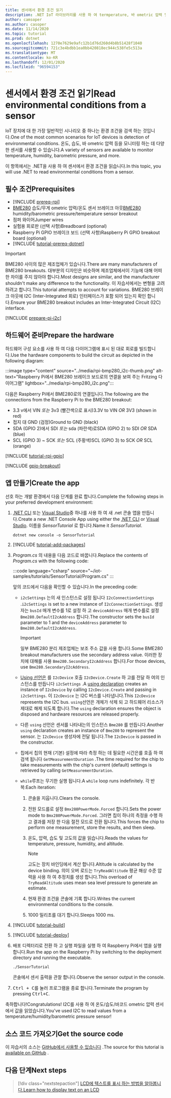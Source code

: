 ```yaml
---
title: 센서에서 환경 조건 읽기
description: .NET IoT 라이브러리를 사용 하 여 termperature, 바 ometric 압력 및 습도를 읽는 방법에 대해 알아봅니다.
author: camsoper
ms.author: casoper
ms.date: 11/14/2020
ms.topic: tutorial
ms.prod: dotnet
ms.openlocfilehash: 1270e7629e9afc12b1d76d260d4b8b51428f1040
ms.sourcegitcommit: 721c3e4bdbb1ea0bb420818ec944c538fe5c513a
ms.translationtype: MT
ms.contentlocale: ko-KR
ms.lasthandoff: 12/01/2020
ms.locfileid: "96594153"
---
```

# <a name="read-environmental-conditions-from-a-sensor"></a><span data-ttu-id="b1659-103">센서에서 환경 조건 읽기</span><span class="sxs-lookup"><span data-stu-id="b1659-103">Read environmental conditions from a sensor</span></span>

<span data-ttu-id="b1659-104">IoT 장치에 대 한 가장 일반적인 시나리오 중 하나는 환경 조건을 검색 하는 것입니다.</span><span class="sxs-lookup"><span data-stu-id="b1659-104">One of the most common scenarios for IoT devices is detection of environmental conditions.</span></span> <span data-ttu-id="b1659-105">온도, 습도, 바 ometric 압력 등을 모니터링 하는 데 다양 한 센서를 사용할 수 있습니다.</span><span class="sxs-lookup"><span data-stu-id="b1659-105">A variety of sensors are available to monitor temperature, humidity, barometric pressure, and more.</span></span>

<span data-ttu-id="b1659-106">이 항목에서는 .NET을 사용 하 여 센서에서 환경 조건을 읽습니다.</span><span class="sxs-lookup"><span data-stu-id="b1659-106">In this topic, you will use .NET to read environmental conditions from a sensor.</span></span>

## <a name="prerequisites"></a><span data-ttu-id="b1659-107">필수 조건</span><span class="sxs-lookup"><span data-stu-id="b1659-107">Prerequisites</span></span>

- [!INCLUDE [prereq-rpi](../includes/prereq-rpi.md)]
- <span data-ttu-id="b1659-108">[BME280](https://learn.adafruit.com/adafruit-bme280-humidity-barometric-pressure-temperature-sensor-breakout) <span class="docon docon-navigate-external x-hidden-focus"></span> 습도/무게 ometric 압력/온도 센서 브레이크 아웃</span><span class="sxs-lookup"><span data-stu-id="b1659-108">[BME280](https://learn.adafruit.com/adafruit-bme280-humidity-barometric-pressure-temperature-sensor-breakout) <span class="docon docon-navigate-external x-hidden-focus"></span> humidity/barometric pressure/temperature sensor breakout</span></span>
- <span data-ttu-id="b1659-109">점퍼 와이어</span><span class="sxs-lookup"><span data-stu-id="b1659-109">Jumper wires</span></span>
- <span data-ttu-id="b1659-110">실험용 회로판 (선택 사항)</span><span class="sxs-lookup"><span data-stu-id="b1659-110">Breadboard (optional)</span></span>
- <span data-ttu-id="b1659-111">Raspberry Pi GPIO 브레이크 보드 (선택 사항)</span><span class="sxs-lookup"><span data-stu-id="b1659-111">Raspberry Pi GPIO breakout board (optional)</span></span>
- [!INCLUDE [tutorial-prereq-dotnet](../includes/tutorial-prereq-dotnet.md)]

> [!IMPORTANT]
> <span data-ttu-id="b1659-112">BME280 사이의 많은 제조업체가 있습니다.</span><span class="sxs-lookup"><span data-stu-id="b1659-112">There are many manufacturers of BME280 breakouts.</span></span> <span data-ttu-id="b1659-113">대부분의 디자인은 비슷하며 제조업체에서이 기능에 대해 어떠한 차이를 주지 않아야 합니다.</span><span class="sxs-lookup"><span data-stu-id="b1659-113">Most designs are similar, and the manufacturer shouldn't make any difference to the functionality.</span></span> <span data-ttu-id="b1659-114">이 자습서에서는 변형을 고려 하려고 합니다.</span><span class="sxs-lookup"><span data-stu-id="b1659-114">This tutorial attempts to account for variations.</span></span> <span data-ttu-id="b1659-115">BME280 브레이크 아웃에 I2C (Inter-Integrated 회로) 인터페이스가 포함 되어 있는지 확인 합니다.</span><span class="sxs-lookup"><span data-stu-id="b1659-115">Ensure your BME280 breakout includes an Inter-Integrated Circuit (I2C) interface.</span></span>

[!INCLUDE [prepare-pi-i2c](../includes/prepare-pi-i2c.md)]

## <a name="prepare-the-hardware"></a><span data-ttu-id="b1659-116">하드웨어 준비</span><span class="sxs-lookup"><span data-stu-id="b1659-116">Prepare the hardware</span></span>

<span data-ttu-id="b1659-117">하드웨어 구성 요소를 사용 하 여 다음 다이어그램에 표시 된 대로 회로를 빌드합니다.</span><span class="sxs-lookup"><span data-stu-id="b1659-117">Use the hardware components to build the circuit as depicted in the following diagram:</span></span>

:::image type="content" source="../media/rpi-bmp280_i2c-thumb.png" alt-text="Raspberry Pi에서 BME280 브레이크 보드로의 연결을 보여 주는 Fritzing 다이어그램" lightbox="../media/rpi-bmp280_i2c.png":::

<span data-ttu-id="b1659-119">다음은 Raspberry Pi에서 BME280로의 연결입니다.</span><span class="sxs-lookup"><span data-stu-id="b1659-119">The following are the connections from the Raspberry Pi to the BME280 breakout:</span></span>

- <span data-ttu-id="b1659-120">3.3 v에서 VIN *또는* 3v3 (빨간색으로 표시)</span><span class="sxs-lookup"><span data-stu-id="b1659-120">3.3V to VIN *OR* 3V3 (shown in red)</span></span>
- <span data-ttu-id="b1659-121">접지 대 GND (검정)</span><span class="sxs-lookup"><span data-stu-id="b1659-121">Ground to GND (black)</span></span>
- <span data-ttu-id="b1659-122">SDA (GPIO 2)에서 SDI *또는* sda (파란색)로</span><span class="sxs-lookup"><span data-stu-id="b1659-122">SDA (GPIO 2) to SDI *OR* SDA (blue)</span></span>
- <span data-ttu-id="b1659-123">SCL (GPIO 3) ~ SCK *또는* SCL (주황색)</span><span class="sxs-lookup"><span data-stu-id="b1659-123">SCL (GPIO 3) to SCK *OR* SCL (orange)</span></span>

[!INCLUDE [tutorial-rpi-gpio](../includes/tutorial-rpi-gpio.md)]

[!INCLUDE [gpio-breakout](../includes/gpio-breakout.md)]

## <a name="create-the-app"></a><span data-ttu-id="b1659-124">앱 만들기</span><span class="sxs-lookup"><span data-stu-id="b1659-124">Create the app</span></span>

<span data-ttu-id="b1659-125">선호 하는 개발 환경에서 다음 단계를 완료 합니다.</span><span class="sxs-lookup"><span data-stu-id="b1659-125">Complete the following steps in your preferred development environment:</span></span>

1. <span data-ttu-id="b1659-126">[.NET CLI](../../core/tools/dotnet-new.md) 또는 [Visual Studio](../../core/tutorials/with-visual-studio.md)중 하나를 사용 하 여 새 .net 콘솔 앱을 만듭니다.</span><span class="sxs-lookup"><span data-stu-id="b1659-126">Create a new .NET Console App using either the [.NET CLI](../../core/tools/dotnet-new.md) or [Visual Studio](../../core/tutorials/with-visual-studio.md).</span></span> <span data-ttu-id="b1659-127">이름을 *SensorTutorial* 로 합니다.</span><span class="sxs-lookup"><span data-stu-id="b1659-127">Name it *SensorTutorial*.</span></span>

    ```dotnetcli
    dotnet new console -o SensorTutorial
    ```

1. [!INCLUDE [tutorial-add-packages](../includes/tutorial-add-packages.md)]
1. <span data-ttu-id="b1659-128">*Program.cs* 의 내용을 다음 코드로 바꿉니다.</span><span class="sxs-lookup"><span data-stu-id="b1659-128">Replace the contents of *Program.cs* with the following code:</span></span>

    :::code language="csharp" source="~/iot-samples/tutorials/SensorTutorial/Program.cs" :::

    <span data-ttu-id="b1659-129">앞의 코드에서 다음을 확인할 수 있습니다.</span><span class="sxs-lookup"><span data-stu-id="b1659-129">In the preceding code:</span></span>

    - <span data-ttu-id="b1659-130">`i2cSettings` 는의 새 인스턴스로 설정 됩니다 `I2cConnectionSettings` .</span><span class="sxs-lookup"><span data-stu-id="b1659-130">`i2cSettings` is set to a new instance of `I2cConnectionSettings`.</span></span> <span data-ttu-id="b1659-131">생성자는 `busId` 매개 변수를 1로 설정 하 고 `deviceAddress` 매개 변수를로 설정 `Bme280.DefaultI2cAddress` 합니다.</span><span class="sxs-lookup"><span data-stu-id="b1659-131">The constructor sets the `busId` parameter to 1 and the `deviceAddress` parameter to `Bme280.DefaultI2cAddress`.</span></span>

        > [!IMPORTANT]
        > <span data-ttu-id="b1659-132">일부 BME280 분리 제조업체는 보조 주소 값을 사용 합니다.</span><span class="sxs-lookup"><span data-stu-id="b1659-132">Some BME280 breakout manufacturers use the secondary address value.</span></span> <span data-ttu-id="b1659-133">이러한 장치에 대해를 사용 `Bme280.SecondaryI2cAddress` 합니다.</span><span class="sxs-lookup"><span data-stu-id="b1659-133">For those devices, use `Bme280.SecondaryI2cAddress`.</span></span>

    - <span data-ttu-id="b1659-134">[Using 선언은](../../csharp/whats-new/csharp-8.md#using-declarations) 를 `I2cDevice` 호출 `I2cDevice.Create` 하 고를 전달 하 여의 인스턴스를 만듭니다 `i2cSettings` .</span><span class="sxs-lookup"><span data-stu-id="b1659-134">A [using declaration](../../csharp/whats-new/csharp-8.md#using-declarations) creates an instance of `I2cDevice` by calling `I2cDevice.Create` and passing in `i2cSettings`.</span></span> <span data-ttu-id="b1659-135">이 `I2cDevice` 는 I2C 버스를 나타냅니다.</span><span class="sxs-lookup"><span data-stu-id="b1659-135">This `I2cDevice` represents the I2C bus.</span></span> <span data-ttu-id="b1659-136">`using`선언은 개체가 삭제 되 고 하드웨어 리소스가 제대로 해제 되도록 합니다.</span><span class="sxs-lookup"><span data-stu-id="b1659-136">The `using` declaration ensures the object is disposed and hardware resources are released properly.</span></span>
    - <span data-ttu-id="b1659-137">다른 `using` 선언은 센서를 나타내는의 인스턴스 `Bme280` 를 만듭니다.</span><span class="sxs-lookup"><span data-stu-id="b1659-137">Another `using` declaration creates an instance of `Bme280` to represent the sensor.</span></span> <span data-ttu-id="b1659-138">는 `I2cDevice` 생성자에 전달 됩니다.</span><span class="sxs-lookup"><span data-stu-id="b1659-138">The `I2cDevice` is passed in the constructor.</span></span>
    - <span data-ttu-id="b1659-139">칩에서 칩의 현재 (기본) 설정에 따라 측정 하는 데 필요한 시간은를 호출 하 여 검색 됩니다 `GetMeasurementDuration` .</span><span class="sxs-lookup"><span data-stu-id="b1659-139">The time required for the chip to take measurements with the chip's current (default) settings is retrieved by calling `GetMeasurementDuration`.</span></span>
    - <span data-ttu-id="b1659-140">`while`루프는 무기한 실행 됩니다.</span><span class="sxs-lookup"><span data-stu-id="b1659-140">A `while` loop runs indefinitely.</span></span> <span data-ttu-id="b1659-141">각 반복:</span><span class="sxs-lookup"><span data-stu-id="b1659-141">Each iteration:</span></span>
        1. <span data-ttu-id="b1659-142">콘솔을 지웁니다.</span><span class="sxs-lookup"><span data-stu-id="b1659-142">Clears the console.</span></span>
        1. <span data-ttu-id="b1659-143">전원 모드를로 설정 `Bmx280PowerMode.Forced` 합니다.</span><span class="sxs-lookup"><span data-stu-id="b1659-143">Sets the power mode to `Bmx280PowerMode.Forced`.</span></span> <span data-ttu-id="b1659-144">그러면 칩이 하나의 측정을 수행 하 고 결과를 저장 한 다음 절전 모드로 전환 됩니다.</span><span class="sxs-lookup"><span data-stu-id="b1659-144">This forces the chip to perform one measurement, store the results, and then sleep.</span></span>
        1. <span data-ttu-id="b1659-145">온도, 압력, 습도 및 고도의 값을 읽습니다.</span><span class="sxs-lookup"><span data-stu-id="b1659-145">Reads the values for temperature, pressure, humidity, and altitude.</span></span>

            > [!NOTE]
            > <span data-ttu-id="b1659-146">고도는 장치 바인딩에서 계산 합니다.</span><span class="sxs-lookup"><span data-stu-id="b1659-146">Altitude is calculated by the device binding.</span></span> <span data-ttu-id="b1659-147">의이 오버 로드는 `TryReadAltitude` 평균 해상 수준 압력을 사용 하 여 추정치를 생성 합니다.</span><span class="sxs-lookup"><span data-stu-id="b1659-147">This overload of `TryReadAltitude` uses mean sea level pressure to generate an estimate.</span></span>

        1. <span data-ttu-id="b1659-148">현재 환경 조건을 콘솔에 기록 합니다.</span><span class="sxs-lookup"><span data-stu-id="b1659-148">Writes the current environmental conditions to the console.</span></span>
        1. <span data-ttu-id="b1659-149">1000 밀리초를 대기 합니다.</span><span class="sxs-lookup"><span data-stu-id="b1659-149">Sleeps 1000 ms.</span></span>

1. [!INCLUDE [tutorial-build](../includes/tutorial-build.md)]
1. [!INCLUDE [tutorial-deploy](../includes/tutorial-deploy.md)]
1. <span data-ttu-id="b1659-150">배포 디렉터리로 전환 하 고 실행 파일을 실행 하 여 Raspberry Pi에서 앱을 실행 합니다.</span><span class="sxs-lookup"><span data-stu-id="b1659-150">Run the app on the Raspberry Pi by switching to the deployment directory and running the executable.</span></span>

    ```bash
    ./SensorTutorial
    ```

    <span data-ttu-id="b1659-151">콘솔에서 센서 출력을 관찰 합니다.</span><span class="sxs-lookup"><span data-stu-id="b1659-151">Observe the sensor output in the console.</span></span>

1. <span data-ttu-id="b1659-152"><kbd>Ctrl + C</kbd>를 눌러 프로그램을 종료 합니다.</span><span class="sxs-lookup"><span data-stu-id="b1659-152">Terminate the program by pressing <kbd>Ctrl+C</kbd>.</span></span>

<span data-ttu-id="b1659-153">축하합니다!</span><span class="sxs-lookup"><span data-stu-id="b1659-153">Congratulations!</span></span> <span data-ttu-id="b1659-154">I2C를 사용 하 여 온도/습도/바코드 ometric 압력 센서에서 값을 읽었습니다.</span><span class="sxs-lookup"><span data-stu-id="b1659-154">You've used I2C to read values from a temperature/humidity/barometric pressure sensor!</span></span>

## <a name="get-the-source-code"></a><span data-ttu-id="b1659-155">소스 코드 가져오기</span><span class="sxs-lookup"><span data-stu-id="b1659-155">Get the source code</span></span>

<span data-ttu-id="b1659-156">이 자습서의 소스는 [GitHub에서 사용할 수 있습니다](https://github.com/MicrosoftDocs/dotnet-iot-assets/tree/master/tutorials/SensorTutorial) <span class="docon docon-navigate-external x-hidden-focus"></span> .</span><span class="sxs-lookup"><span data-stu-id="b1659-156">The source for this tutorial is [available on GitHub](https://github.com/MicrosoftDocs/dotnet-iot-assets/tree/master/tutorials/SensorTutorial) <span class="docon docon-navigate-external x-hidden-focus"></span>.</span></span>

## <a name="next-steps"></a><span data-ttu-id="b1659-157">다음 단계</span><span class="sxs-lookup"><span data-stu-id="b1659-157">Next steps</span></span>

> [!div class="nextstepaction"]
> [<span data-ttu-id="b1659-158">LCD에 텍스트를 표시 하는 방법을 알아봅니다.</span><span class="sxs-lookup"><span data-stu-id="b1659-158">Learn how to display text on an LCD</span></span>](../tutorials/lcd-display.md)
